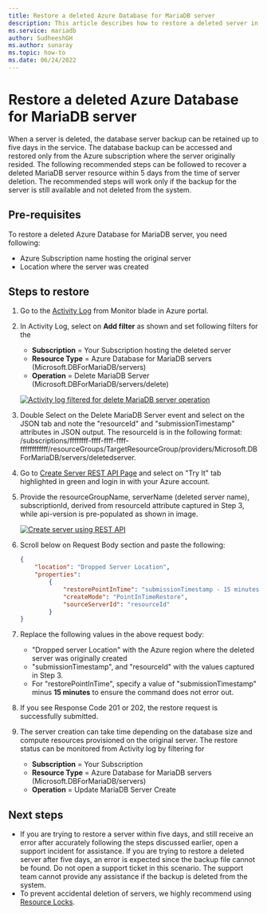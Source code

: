 ```yaml
---
title: Restore a deleted Azure Database for MariaDB server
description: This article describes how to restore a deleted server in Azure Database for MariaDB using the Azure portal.
ms.service: mariadb
author: SudheeshGH
ms.author: sunaray
ms.topic: how-to
ms.date: 06/24/2022
---
```


# Restore a deleted Azure Database for MariaDB server

When a server is deleted, the database server backup can be retained up to five days in the service. The database backup can be accessed and restored only from the Azure subscription where the server originally resided. The following recommended steps can be followed to recover a deleted MariaDB server resource within 5 days from the time of server deletion. The recommended steps will work only if the backup for the server is still available and not deleted from the system.

## Pre-requisites

To restore a deleted Azure Database for MariaDB server, you need following:
- Azure Subscription name hosting the original server
- Location where the server was created

## Steps to restore

1. Go to the [Activity Log](https://portal.azure.com/#blade/Microsoft_Azure_ActivityLog/ActivityLogBlade) from Monitor blade in Azure portal.

2. In Activity Log, select on **Add filter** as shown and set following filters for the

    - **Subscription** = Your Subscription hosting the deleted server
    - **Resource Type** = Azure Database for MariaDB servers (Microsoft.DBForMariaDB/servers) 
    - **Operation** = Delete MariaDB Server (Microsoft.DBForMariaDB/servers/delete)

     [![Activity log filtered for delete MariaDB server operation](./media/howto-restore-dropped-server/activity-log.png)](./media/howto-restore-dropped-server/activity-log.png#lightbox)

3. Double Select on the Delete MariaDB Server event and select on the JSON tab and note the "resourceId" and "submissionTimestamp" attributes in JSON output. The resourceId is in the following format: /subscriptions/ffffffff-ffff-ffff-ffff-ffffffffffff/resourceGroups/TargetResourceGroup/providers/Microsoft.DBForMariaDB/servers/deletedserver.

4. Go to [Create Server REST API Page](/rest/api/mariadb/servers/create) and select on "Try It" tab highlighted in green and login in with your Azure account.

5. Provide the resourceGroupName, serverName (deleted server name), subscriptionId, derived from resourceId attribute captured in Step 3, while api-version is pre-populated as shown in image.

     [![Create server using REST API](./media/howto-restore-dropped-server/create-server-from-rest-api.png)](./media/howto-restore-dropped-server/create-server-from-rest-api.png#lightbox)

6. Scroll below on Request Body section and paste the following:

    ```json
    {
        "location": "Dropped Server Location",  
        "properties": 
            {
                "restorePointInTime": "submissionTimestamp - 15 minutes",
                "createMode": "PointInTimeRestore",
                "sourceServerId": "resourceId"
            }
    }
    ```

7. Replace the following values in the above request body:
   * "Dropped server Location" with the Azure region where the deleted server was originally created
   * "submissionTimestamp", and "resourceId" with the values captured in Step 3. 
   * For "restorePointInTime", specify a value of "submissionTimestamp" minus **15 minutes** to ensure the command does not error out.

8. If you see Response Code 201 or 202, the restore request is successfully submitted.

9. The server creation can take time depending on the database size and compute resources provisioned on the original server. The restore status can be monitored from Activity log by filtering for 
   - **Subscription** = Your Subscription
   - **Resource Type** = Azure Database for MariaDB servers (Microsoft.DBForMariaDB/servers) 
   - **Operation** =  Update MariaDB Server Create

## Next steps

- If you are trying to restore a server within five days, and still receive an error after accurately following the steps discussed earlier, open a support incident for assistance. If you are trying to restore a deleted server after five days, an error is expected since the backup file cannot be found. Do not open a support ticket in this scenario. The support team cannot provide any assistance if the backup is deleted from the system. 
- To prevent accidental deletion of servers, we highly recommend using [Resource Locks](https://techcommunity.microsoft.com/t5/azure-database-for-mysql/preventing-the-disaster-of-accidental-deletion-for-your-mysql/ba-p/825222).
